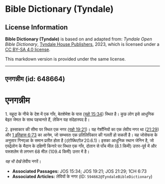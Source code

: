 # Bible Dictionary (Tyndale)

## License Information

**Bible Dictionary (Tyndale)** is based on and adapted from: _Tyndale Open Bible Dictionary_, [Tyndale House Publishers](https://tyndaleopenresources.com/), 2023, which is licensed under a [CC BY-SA 4.0 license](https://creativecommons.org/licenses/by-sa/4.0/legalcode.en).

This markdown version is provided under the same license.



--------------------------------

## एनगन्नीम (id: 648664)

एनगन्नीम
========

1\. यहूदा के नीचे के देश में एक गाँव, बेतशेमेश के पास ([यहो 15:34](https://ref.ly/Josh15:34)) स्थित है। कुछ लोग इसे आधुनिक बेइत जेमल के साथ पहचानते हैं, लेकिन यह संदेहास्पद है।

2\. इस्साकार की सीमा पर स्थित एक नगर ([यहो 19:21](https://ref.ly/Josh19:21))। यह गेर्शोनियों का एक लेवीय नगर था ([21:29](https://ref.ly/Josh21:29)) और [1 इतिहास 6:73](https://ref.ly/1Chr6:73) का आनेम, जो सम्भवतः एक प्रतिलिपिकार की गलती हो सकती है। यह जोसेफस के अनुसार गिनएआ के समान प्रतीत होता है (*एंटीक्विटीज़* 20\.6\.1\)। इसका आधुनिक स्थान जेनिन है, जो एस्द्रेलोन के मैदान के दक्षिणी किनारे पर स्थित एक गाँव, दोतान से पाँच मील (8\.1 किमी) उत्तर\-पूर्व में और यरूशलेम से लगभग 68 मील (109\.4 किमी) उत्तर में है।

*यह भी देखें* लेवीय नगरें।

* **Associated Passages:** JOS 15:34; JOS 19:21; JOS 21:29; 1CH 6:73
* **Associated Articles:** लेवियों के नगर (ID: `594662@TyndaleBibleDictionary`)

